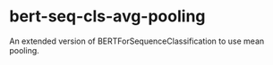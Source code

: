 # bert-seq-cls-avg-pooling
An extended version of BERTForSequenceClassification to use mean pooling.
